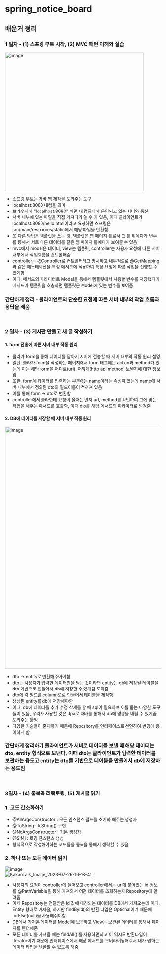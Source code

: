 # spring_notice_board


## 배운거 정리

### 1 일차 - (1) 스프링 부트 시작, (2) MVC 패턴 이해와 실습

<img width="448" alt="image" src="https://github.com/jongheonleee/spring_notice_board/assets/87258372/f5fcd109-3418-4f3c-a797-b840117293d6">
<br/>

- 스프링 부트는 자바 웹 제작을 도와주는 도구
- localhost:8080 내컴을 의미
- 브라우저에 "localhost:8080" 치면 내 컴퓨터에 운영되고 있는 서버와 통신
- 서버 내부에 있는 파일을 직접 가져다가 쓸 수 가 있음, 이때 클라이언트가 localhost:8080/hello.html이라고 요청하면
  스프링은 src/main/resources/static에서 해당 파일을 반환함
- 또 다른 방법은 템플릿을 쓰는 것, 템플릿은 웹 페이지 틀로서 그 틀 위에다가 변수를 통해서 서로 다른 데이터를 같은 웹 페이지 틀에다가 보여줄 수 있음
- mvc에서 model은 데이터, view는 템플릿, controller는 사용자 요청에 따른 서버 내부에서 작업흐름을 컨트롤해줌
- controller는 @Controller로 컨트롤러라고 명시하고 내부적으로 @GetMapping과 같은 애노테이션을 특정 메서드에 적용하여 특정 요청에 따른 작업을 진행할 수 있게함
- 이때, 메서드의 파라미터로 Model을 통해서 템플릿에서 사용할 변수를 저장했다가 메서드가 템플릿을 호충하면 템플릿은 Model에 있는 변수를 보여줌

### 간단하게 정리 - 클라이언트의 단순한 요청에 따른 서버 내부의 작업 흐름과 응답을 배움 


<br/>

### 2 일차 - (3) 게시판 만들고 새 글 작성하기

#### 1. form 전송에 따른 서버 내부 작동 원리

- 클라가 form을 통해 데이터를 담아서 서버에 전송할 때 서버 내부의 작동 원리 설명
- 일단, 클라가 form을 작성하는 페이지에서 form 태그에는 action과 method가 있는데 이는 해당 form을 어디로(url), 어떻게(http api method) 보낼지에 대한 정보임
- 또한, form에 데이터를 입력하는 부분에는 name이라는 속성이 있는데 name에 서버 내부에서 정의된 dto의 필드이름이 적혀져 있음
- 이를 통해 form -> dto로 변환함
- controller에서 클라한테 요청이 올때는 먼저 url, method를 확인하여 그에 맞는 작업을 해주는 메서드를 호출함, 이때 dto를 해당 메서드의 파라미터로 넘겨줌

#### 2. DB에 데이터를 저장할 때 서버 내부 작동 원리

<img width="781" alt="image" src="https://github.com/jongheonleee/spring_notice_board/assets/87258372/3dbe28d3-5be4-48d5-a715-1588748dcdc5">
<br/>

- dto -> entity로 변환해주어야함
- dto는 사용자가 입력한 데이터만을 담는 것이라면 entity는 db에 저장될 테이블을 dto 기반으로 만들어서 db에 저장할 수 있게끔 도와줌
- dto에 각 필드를 column으로 만들어서 테이블을 제작함
- 생성된 entity를 db에 저장해야함
- 이때, db에 데이터를 추가 수정 삭제를 할 때 sql이 필요하며 이를 돕는 다양한 도구들이 있음, 우리가 사용할 것은 Jpa로 자바를 통해서 db에 명령을 내릴 수 있게끔 도와주는 툴임
- 다양한 기술들이 존재하기 때문에 Repository를 인터페이스로 선언하여 변경에 용이하게 함

### 간단하게 정리하기 클라이언트가 서버로 데이터를 보낼 때 해당 데이터는 dto, entity 형식으로 보낸다, 이때 dto는 클라이언트가 입력한 데이터를 보관하는 용도고 entity는 dto를 기반으로 테이블을 만들어서 db에 저장하는 용도임

<br/>

### 3일차 - (4) 롬복과 리팩토링, (5) 게시글 읽기 

### 1. 코드 간소화하기
- @AllArgsConstructor : 모든 인스턴스 필드를 초기화 해주는 생성자
- @ToString : toString() 구현
- @NoArgsConstructor : 기본 생성자
- @Slf4j : 로깅 인스턴스 생성
- 형식적으로 작성해야하는 코드들을 롬복을 통해서 생략할 수 있음


### 2. 하나 또는 모든 데이터 읽기

![image](https://github.com/jongheonleee/spring_notice_board/assets/87258372/8579ab20-9447-42fd-a86e-eaa239c7f611)
<br/>
![KakaoTalk_Image_2023-07-26-16-18-41](https://github.com/jongheonleee/spring_notice_board/assets/87258372/5ca235ae-737a-4a5c-b257-45b275bd1c85)
<br/>

- 사용자의 요청이 controller에 들어오고 controller에서는 url에 붙어있는 id 정보를 @PathVariable을 통해 가져와서 어떤 데이터를 조회하는지 Repository에 알려줌
- 이제 Repository는 전달받은 id 값에 매칭되는 데이터를 DB에서 가져오는데 이때, Entity 형태로 가져옴, 하지만 findById()의 반환 타입은 Optional<T>이기 때문에 .orElse(null)을 사용해줘야함
- DB에서 가져온 데이터를 Model에 보관하고 View는 보관된 데이터를 통해서 페이지를 렌더해줌
- 모든 데이터를 가져올 때는 findAll() 를 사용하면되고 이 역시도 반환타입이 Iterator<T>이기 때문에 인터페이스에서 해당 메서드를 오버라이딩해줘서 내가 원하는 데이터 타입을 반환할 수 있도록 해줌





